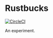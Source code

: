 # Rustbucks

[![CircleCI](https://circleci.com/gh/cstorey/rustbucks/tree/master.svg?style=svg)](https://circleci.com/gh/cstorey/rustbucks/tree/master)

An experiment.